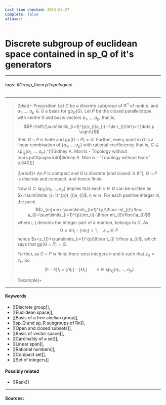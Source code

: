 ```yaml
---
Last time checked: 2024-02-27
Complete: false
aliases:
---
```

# Discrete subgroup of euclidean space contained in sp_Q of it's generators
***
###### tags: #Group_theory/Topological 
***
>[!dsn]+ Proposition
>Let $G$ be a discrete subgroup of $\mathbb{R}^{n}$ of rank $p$, and $a_{1},\dots,a_{p}\in G$ a basis for $\text{gp}_{\mathbb{R}}(G)$. Let $P$ be the closed parallelotope with centre $0$ and basis vectors $a_{1},\dots,a_{p}$; that is,
>$$P=\left\{\sum\limits_{i=1}^{p}r_{i}a_{i}:-1\le r_{i}\le1,i=1,\dots,p \right\}$$
>then $G\cap P$ is finite and $\text{gp}(G\cap P)=G$. Further, every point in $G$ is a linear combination of $\{a_{1},\dots,a_{p}\}$ with rational coefficients; that is, $G\subseteq\text{sp}_{\mathbb{Q}}\{a_{1},\dots,a_{p}\}$.^[[[Sidney A. Morris - Topology without tears.pdf#page=540|Sidney A. Morris - "Topology without tears" p.540]]]

>[!proof]+
>As $P$ is compact and $G$ is discrete (and closed in $\mathbb{R}^{n}$), $G\cap P$ is discrete and compact, and hence finite.
>
>Now $G\subseteq\text{sp}_{\mathbb{R}}\{a_{1},\dots,a_{p}\}$ implies that each $x\in G$ can be written as $x=\sum\limits_{i=1}^{p}t_{i}a_{i}$, $t_{i}\in \mathbb{R}$. For each positive integer $m$, the point
>$$z_{m}=mx-\sum\limits_{i=1}^{p}\lfloor mt_{i}\rfloor a_{i}=\sum\limits_{i=1}^{p}(mt_{i}-\lfloor mt_{i}\rfloor)a_{i}$$
>where $\lfloor\cdot\rfloor$ denotes the integer part of a number, belongs to $G$. As
>$$0\le mt_{i}-\lfloor mt_{i}\rfloor<1,\quad z_{m}\in P$$
>hence $x=z_{1}+\sum\limits_{i=1}^{p}\lfloor t_{i} \rfloor a_{i}$, which says that $\text{gp}(G\cap P)=G$.
>
>Further, as $G\cap P$ is finite there exist integers $h$ and $k$ such that $z_{h}=z_{k}$. So 
>$$(h-k)t_{i}=\lfloor ht_{i} \rfloor-\lfloor kt_{i} \rfloor\qquad x\in\text{sp}_{\mathbb{Q}}\{a_{1},\dots,a_{p}\}$$

>[!example]+ 
>
***
#### Keywords
- [[Discrete group]],
- [[Euclidean space]],
- [[Basis of a free abelian group]],
- [[sp_Q and sp_R subgroups of Rn]],
- [[Open and closed subsets]],
- [[Basis of vector space]],
- [[Cardinality of a set]],
- [[Linear span]],
- [[Rational numbers]],
- [[Compact set]],
- [[Set of integers]]
#### Possibly related
- [[Rank]]
***
#### Sources: